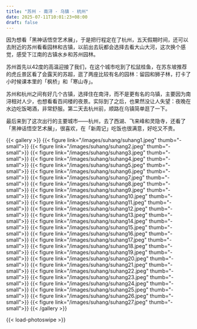 ```yaml
---
title: "苏州 · 南浔 · 乌镇 · 杭州"
date: 2025-07-11T10:01:23+08:00
draft: false
---
```


因为想看「黑神话悟空艺术展」，于是把行程定在了杭州，五天假期时间，还可以去附近的苏州看看园林和古镇，以前出去玩都会选择去看大山大河，这次换个感觉，感受下江南的古镇水乡和苏州园林。

苏州首先以42度的高温迎接了我们，在这个城市吃到了松鼠桂鱼，在苏东坡推荐的虎丘景区看了会露天的苏超，逛了两座比较有名的园林：留园和狮子林，打卡了小时候课本里的「枫桥」和「寒山寺」。

苏州和杭州之间有好几个古镇，选择住在南浔，而不是更有名的乌镇，主要因为南浔相对人少，也想看看百间楼的夜景。实际到了之后，也果然没让人失望：夜晚在水边吃饭喝酒，非常舒服。第二天去杭州前，顺路在乌镇简单逛了一下。

最后来到了这次出行的主要城市——杭州，去了西湖、飞来峰和灵隐寺，还看了「黑神话悟空艺术展」，很喜欢，在「新周记」吃饭也很满意，好吃又不贵。

{{< gallery >}}
  {{< figure link="/images/suhang/suhang1.jpeg" thumb="-small">}}
  {{< figure link="/images/suhang/suhang2.jpeg" thumb="-small">}}
  {{< figure link="/images/suhang/suhang3.jpeg" thumb="-small">}}
  {{< figure link="/images/suhang/suhang4.jpeg" thumb="-small">}}
  {{< figure link="/images/suhang/suhang5.jpeg" thumb="-small">}}
  {{< figure link="/images/suhang/suhang6.jpeg" thumb="-small">}}
  {{< figure link="/images/suhang/suhang7.jpeg" thumb="-small">}}
  {{< figure link="/images/suhang/suhang8.jpeg" thumb="-small">}}
  {{< figure link="/images/suhang/suhang9.jpeg" thumb="-small">}}
  {{< figure link="/images/suhang/suhang10.jpeg" thumb="-small">}}
  {{< figure link="/images/suhang/suhang11.jpeg" thumb="-small">}}
  {{< figure link="/images/suhang/suhang12.jpeg" thumb="-small">}}
  {{< figure link="/images/suhang/suhang13.jpeg" thumb="-small">}}
  {{< figure link="/images/suhang/suhang14.jpeg" thumb="-small">}}
  {{< figure link="/images/suhang/suhang15.jpeg" thumb="-small">}}
  {{< figure link="/images/suhang/suhang16.jpeg" thumb="-small">}}
  {{< figure link="/images/suhang/suhang17.jpeg" thumb="-small">}}
  {{< figure link="/images/suhang/suhang18.jpeg" thumb="-small">}}
  {{< figure link="/images/suhang/suhang19.jpeg" thumb="-small">}}
  {{< figure link="/images/suhang/suhang20.jpeg" thumb="-small">}}
  {{< figure link="/images/suhang/suhang21.jpeg" thumb="-small">}}
  {{< figure link="/images/suhang/suhang22.jpeg" thumb="-small">}}
  {{< figure link="/images/suhang/suhang23.jpeg" thumb="-small">}}
  {{< figure link="/images/suhang/suhang24.jpeg" thumb="-small">}}
  {{< figure link="/images/suhang/suhang25.jpeg" thumb="-small">}}
  {{< figure link="/images/suhang/suhang26.jpeg" thumb="-small">}}
  {{< figure link="/images/suhang/suhang27.jpeg" thumb="-small">}}
{{< /gallery >}}

{{< load-photoswipe >}}